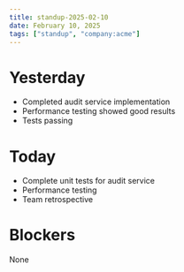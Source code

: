 ```yaml
---
title: standup-2025-02-10
date: February 10, 2025
tags: ["standup", "company:acme"]
---
```


# Yesterday

* Completed audit service implementation
* Performance testing showed good results
* Tests passing

# Today

* Complete unit tests for audit service
* Performance testing
* Team retrospective

# Blockers

None
